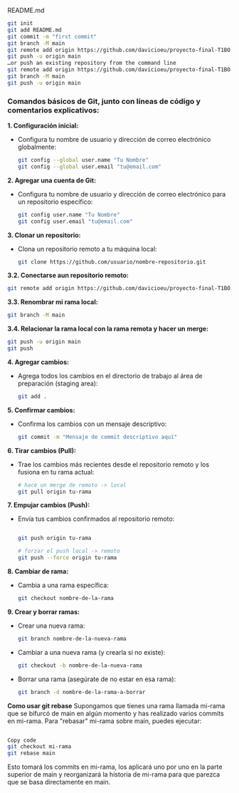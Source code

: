 


README.md

```bash
git init
git add README.md
git commit -m "first commit"
git branch -M main
git remote add origin https://github.com/davicioeu/proyecto-final-T1BO.git
git push -u origin main
…or push an existing repository from the command line
git remote add origin https://github.com/davicioeu/proyecto-final-T1BO.git
git branch -M main
git push -u origin main

```


### Comandos básicos de Git, junto con líneas de código y comentarios explicativos:

**1. Configuración inicial:**

- Configura tu nombre de usuario y dirección de correo electrónico globalmente:
  ```bash
  git config --global user.name "Tu Nombre"
  git config --global user.email "tu@email.com"
  ```

**2. Agregar una cuenta de Git:**

- Configura tu nombre de usuario y dirección de correo electrónico para un repositorio específico:
  ```bash
  git config user.name "Tu Nombre"
  git config user.email "tu@email.com"
  ```
  


**3. Clonar un repositorio:**

- Clona un repositorio remoto a tu máquina local:
  ```bash
  git clone https://github.com/usuario/nombre-repositorio.git
  ```
  
**3.2. Conectarse aun repositorio remoto:**
  ```bash
  git remote add origin https://github.com/davicioeu/proyecto-final-T1BO.git
  ```

**3.3. Renombrar mi rama local:**
 ```bash
 git branch -M main
 ```
 
 
 **3.4. Relacionar la rama local con la rama remota y hacer un merge:**
 ```bash
 git push -u origin main
 git push
 ```


**4. Agregar cambios:**

- Agrega todos los cambios en el directorio de trabajo al área de preparación (staging area):
  ```bash
  git add .
  ```

**5. Confirmar cambios:**

- Confirma los cambios con un mensaje descriptivo:
  ```bash
  git commit -m "Mensaje de commit descriptivo aquí"
  ```

**6. Tirar cambios (Pull):**

- Trae los cambios más recientes desde el repositorio remoto y los fusiona en tu rama actual:
  ```bash
  # hace un merge de remoto -> local
  git pull origin tu-rama
  ```

**7. Empujar cambios (Push):**

- Envía tus cambios confirmados al repositorio remoto:
  ```bash
  
  git push origin tu-rama
  
  # forzar el push local -> remoto
  git push --force origin tu-rama
  
  
  ```

**8. Cambiar de rama:**

- Cambia a una rama específica:
  ```bash
  git checkout nombre-de-la-rama
  ```

**9. Crear y borrar ramas:**

- Crear una nueva rama:
  ```bash
  git branch nombre-de-la-nueva-rama
  ```

- Cambiar a una nueva rama (y crearla si no existe):
  ```bash
  git checkout -b nombre-de-la-nueva-rama
  ```

- Borrar una rama (asegúrate de no estar en esa rama):
  ```bash
  git branch -d nombre-de-la-rama-a-borrar
  ```


 **Como usar git rebase**
Supongamos que tienes una rama llamada mi-rama que se bifurcó de main en algún momento 
y has realizado varios commits en mi-rama. Para "rebasar" mi-rama sobre main, puedes ejecutar:
```bash

Copy code
git checkout mi-rama
git rebase main

```
Esto tomará los commits en mi-rama, los aplicará uno por uno en la parte superior de main y
 reorganizará la historia de mi-rama para que parezca que se basa directamente en main.
  
  